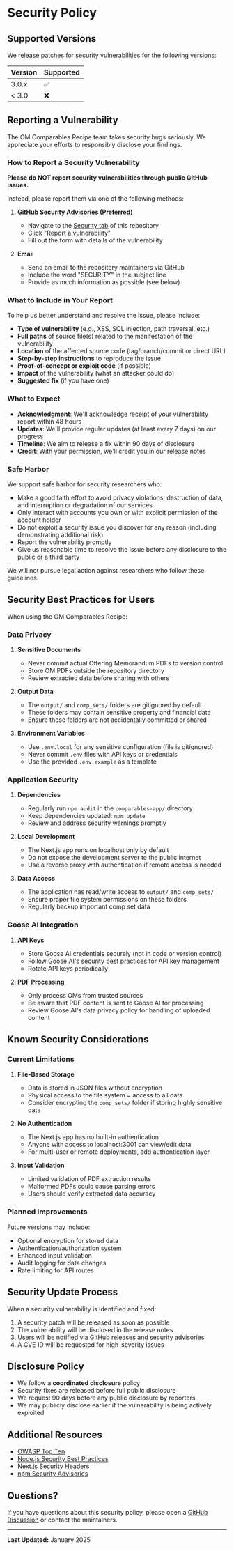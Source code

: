 # Security Policy

## Supported Versions

We release patches for security vulnerabilities for the following versions:

| Version | Supported          |
| ------- | ------------------ |
| 3.0.x   | :white_check_mark: |
| < 3.0   | :x:                |

## Reporting a Vulnerability

The OM Comparables Recipe team takes security bugs seriously. We appreciate your efforts to responsibly disclose your findings.

### How to Report a Security Vulnerability

**Please do NOT report security vulnerabilities through public GitHub issues.**

Instead, please report them via one of the following methods:

1. **GitHub Security Advisories (Preferred)**
   - Navigate to the [Security tab](https://github.com/BetoIII/OM_Comparables_Recipe/security) of this repository
   - Click "Report a vulnerability"
   - Fill out the form with details of the vulnerability

2. **Email**
   - Send an email to the repository maintainers via GitHub
   - Include the word "SECURITY" in the subject line
   - Provide as much information as possible (see below)

### What to Include in Your Report

To help us better understand and resolve the issue, please include:

- **Type of vulnerability** (e.g., XSS, SQL injection, path traversal, etc.)
- **Full paths** of source file(s) related to the manifestation of the vulnerability
- **Location** of the affected source code (tag/branch/commit or direct URL)
- **Step-by-step instructions** to reproduce the issue
- **Proof-of-concept or exploit code** (if possible)
- **Impact** of the vulnerability (what an attacker could do)
- **Suggested fix** (if you have one)

### What to Expect

- **Acknowledgment**: We'll acknowledge receipt of your vulnerability report within 48 hours
- **Updates**: We'll provide regular updates (at least every 7 days) on our progress
- **Timeline**: We aim to release a fix within 90 days of disclosure
- **Credit**: With your permission, we'll credit you in our release notes

### Safe Harbor

We support safe harbor for security researchers who:

- Make a good faith effort to avoid privacy violations, destruction of data, and interruption or degradation of our services
- Only interact with accounts you own or with explicit permission of the account holder
- Do not exploit a security issue you discover for any reason (including demonstrating additional risk)
- Report the vulnerability promptly
- Give us reasonable time to resolve the issue before any disclosure to the public or a third party

We will not pursue legal action against researchers who follow these guidelines.

## Security Best Practices for Users

When using the OM Comparables Recipe:

### Data Privacy

1. **Sensitive Documents**
   - Never commit actual Offering Memorandum PDFs to version control
   - Store OM PDFs outside the repository directory
   - Review extracted data before sharing with others

2. **Output Data**
   - The `output/` and `comp_sets/` folders are gitignored by default
   - These folders may contain sensitive property and financial data
   - Ensure these folders are not accidentally committed or shared

3. **Environment Variables**
   - Use `.env.local` for any sensitive configuration (file is gitignored)
   - Never commit `.env` files with API keys or credentials
   - Use the provided `.env.example` as a template

### Application Security

1. **Dependencies**
   - Regularly run `npm audit` in the `comparables-app/` directory
   - Keep dependencies updated: `npm update`
   - Review and address security warnings promptly

2. **Local Development**
   - The Next.js app runs on localhost only by default
   - Do not expose the development server to the public internet
   - Use a reverse proxy with authentication if remote access is needed

3. **Data Access**
   - The application has read/write access to `output/` and `comp_sets/`
   - Ensure proper file system permissions on these folders
   - Regularly backup important comp set data

### Goose AI Integration

1. **API Keys**
   - Store Goose AI credentials securely (not in code or version control)
   - Follow Goose AI's security best practices for API key management
   - Rotate API keys periodically

2. **PDF Processing**
   - Only process OMs from trusted sources
   - Be aware that PDF content is sent to Goose AI for processing
   - Review Goose AI's data privacy policy for handling of uploaded content

## Known Security Considerations

### Current Limitations

1. **File-Based Storage**
   - Data is stored in JSON files without encryption
   - Physical access to the file system = access to all data
   - Consider encrypting the `comp_sets/` folder if storing highly sensitive data

2. **No Authentication**
   - The Next.js app has no built-in authentication
   - Anyone with access to localhost:3001 can view/edit data
   - For multi-user or remote deployments, add authentication layer

3. **Input Validation**
   - Limited validation of PDF extraction results
   - Malformed PDFs could cause parsing errors
   - Users should verify extracted data accuracy

### Planned Improvements

Future versions may include:
- Optional encryption for stored data
- Authentication/authorization system
- Enhanced input validation
- Audit logging for data changes
- Rate limiting for API routes

## Security Update Process

When a security vulnerability is identified and fixed:

1. A security patch will be released as soon as possible
2. The vulnerability will be disclosed in the release notes
3. Users will be notified via GitHub releases and security advisories
4. A CVE ID will be requested for high-severity issues

## Disclosure Policy

- We follow a **coordinated disclosure** policy
- Security fixes are released before full public disclosure
- We request 90 days before any public disclosure by reporters
- We may publicly disclose earlier if the vulnerability is being actively exploited

## Additional Resources

- [OWASP Top Ten](https://owasp.org/www-project-top-ten/)
- [Node.js Security Best Practices](https://nodejs.org/en/docs/guides/security/)
- [Next.js Security Headers](https://nextjs.org/docs/advanced-features/security-headers)
- [npm Security Advisories](https://www.npmjs.com/advisories)

## Questions?

If you have questions about this security policy, please open a [GitHub Discussion](https://github.com/BetoIII/OM_Comparables_Recipe/discussions) or contact the maintainers.

---

**Last Updated:** January 2025
